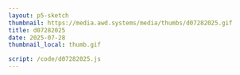 ```yaml
---
layout: p5-sketch
thumbnail: https://media.awd.systems/media/thumbs/d07282025.gif
title: d07282025
date: 2025-07-28
thumbnail_local: thumb.gif

script: /code/d07282025.js
---
```

